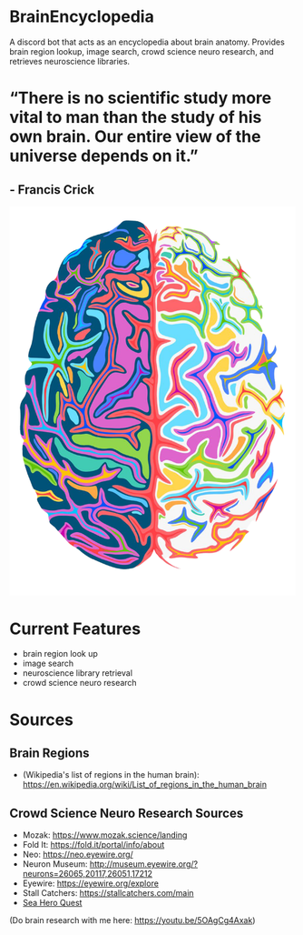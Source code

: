 # BrainEncyclopedia
A discord bot that acts as an encyclopedia about brain anatomy. Provides brain region lookup, image search, crowd science neuro research, and retrieves neuroscience libraries.

# “There is no scientific study more vital to man than the study of his own brain. Our entire view of the universe depends on it.”
## - Francis Crick

![alt text](https://github.com/YasPHP/BrainEncyclopedia/blob/main/encyclopedia_brain_logo.png?raw=true)

# Current Features
- brain region look up
- image search
- neuroscience library retrieval
- crowd science neuro research

# Sources

## Brain Regions
- (Wikipedia's list of regions in the human brain): https://en.wikipedia.org/wiki/List_of_regions_in_the_human_brain

## Crowd Science Neuro Research Sources
- Mozak: https://www.mozak.science/landing
- Fold It: https://fold.it/portal/info/about
- Neo: https://neo.eyewire.org/
- Neuron Museum: http://museum.eyewire.org/?neurons=26065,20117,26051,17212
- Eyewire: https://eyewire.org/explore
- Stall Catchers: https://stallcatchers.com/main 
- [Sea Hero Quest](https://sea-hero-quest.fileplanet.com/apk)

(Do brain research with me here: https://youtu.be/5OAgCg4Axak)

